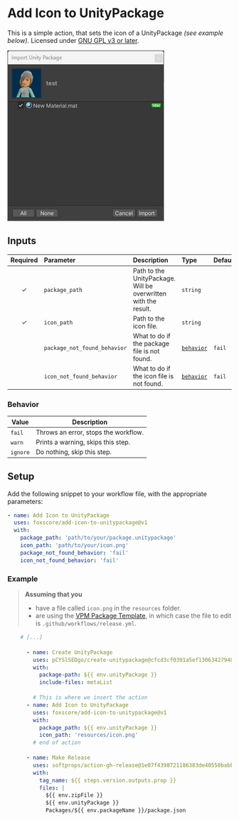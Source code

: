# Add Icon to UnityPackage

This is a simple action, that sets the icon of a UnityPackage *(see example below)*.
Licensed under [GNU GPL v3 or later](https://spdx.org/licenses/GPL-3.0-or-later.html).

![example image](resources/example.png)

## Inputs

| Required | Parameter                    | Description                                                    | Type                    | Default |
| :------: | :--------------------------- | :------------------------------------------------------------- | :---------------------- | :------ |
|    ✓     | `package_path`               | Path to the UnityPackage. Will be overwritten with the result. | `string`                |         |
|    ✓     | `icon_path`                  | Path to the icon file.                                         | `string`                |         |
|          | `package_not_found_behavior` | What to do if the package file is not found.                   | [`behavior`](#behavior) | `fail`  |
|          | `icon_not_found_behavior`    | What to do if the icon file is not found.                      | [`behavior`](#behavior) | `fail`  |

### Behavior

| Value | Description |
| --- | --- |
| `fail` | Throws an error, stops the workflow. |
| `warn` | Prints a warning, skips this step. |
| `ignore` | Do nothing, skip this step. |

## Setup

Add the following snippet to your workflow file, with the appropriate parameters:

```yml
- name: Add Icon to UnityPackage
  uses: foxscore/add-icon-to-unitypackage@v1
  with:
    package_path: 'path/to/your/package.unitypackage'
    icon_path: 'path/to/your/icon.png'
    package_not_found_behavior: 'fail'
    icon_not_found_behavior: 'fail'
```

### Example

> **Assuming that you**
>
> - have a file called `icon.png` in the `resources` folder.
> - are using the [VPM Package Template](https://github.com/vrchat-community/template-package), in which case the file to edit is `.github/workflows/release.yml`.

```yml
    # [...]

      - name: Create UnityPackage
        uses: pCYSl5EDgo/create-unitypackage@cfcd3cf0391a5ef1306342794866a9897c32af0b
        with:
          package-path: ${{ env.unityPackage }}
          include-files: metaList
        
        # This is where we insert the action
      - name: Add Icon to UnityPackage
        uses: foxscore/add-icon-to-unitypackage@v1
        with:
          package_path: ${{ env.unityPackage }}
          icon_path: 'resources/icon.png'
        # end of action
        
      - name: Make Release
        uses: softprops/action-gh-release@1e07f4398721186383de40550babbdf2b84acfc5
        with:
          tag_name: ${{ steps.version.outputs.prop }}
          files: |
            ${{ env.zipFile }}
            ${{ env.unityPackage }}
            Packages/${{ env.packageName }}/package.json
```

